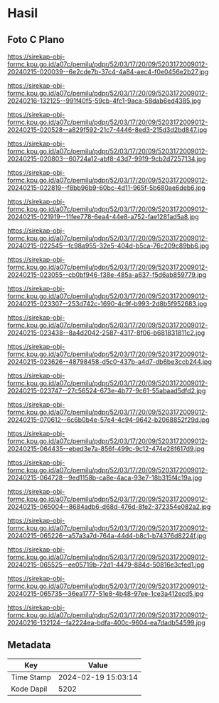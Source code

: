 # Hasil

## Foto C Plano

https://sirekap-obj-formc.kpu.go.id/a07c/pemilu/pdpr/52/03/17/20/09/5203172009012-20240215-020039--6e2cde7b-37c4-4a84-aec4-f0e0456e2b27.jpg

https://sirekap-obj-formc.kpu.go.id/a07c/pemilu/pdpr/52/03/17/20/09/5203172009012-20240216-132125--991f40f5-59cb-4fc1-9aca-58dab6ed4385.jpg

https://sirekap-obj-formc.kpu.go.id/a07c/pemilu/pdpr/52/03/17/20/09/5203172009012-20240215-020528--a829f592-21c7-4446-8ed3-215d3d2bd847.jpg

https://sirekap-obj-formc.kpu.go.id/a07c/pemilu/pdpr/52/03/17/20/09/5203172009012-20240215-020803--60724a12-abf8-43d7-9919-9cb2d7257134.jpg

https://sirekap-obj-formc.kpu.go.id/a07c/pemilu/pdpr/52/03/17/20/09/5203172009012-20240215-022819--f8bb96b9-60bc-4d11-965f-5b680ae6deb6.jpg

https://sirekap-obj-formc.kpu.go.id/a07c/pemilu/pdpr/52/03/17/20/09/5203172009012-20240215-021919--11fee778-6ea4-44e8-a752-fae1281ad5a8.jpg

https://sirekap-obj-formc.kpu.go.id/a07c/pemilu/pdpr/52/03/17/20/09/5203172009012-20240215-022545--fc98a955-32e5-404d-b5ca-76c209c89bb6.jpg

https://sirekap-obj-formc.kpu.go.id/a07c/pemilu/pdpr/52/03/17/20/09/5203172009012-20240215-023055--cb0bf946-f38e-485a-a637-f5d6ab859779.jpg

https://sirekap-obj-formc.kpu.go.id/a07c/pemilu/pdpr/52/03/17/20/09/5203172009012-20240215-023307--253d742c-1690-4c9f-b993-2d8b5f952683.jpg

https://sirekap-obj-formc.kpu.go.id/a07c/pemilu/pdpr/52/03/17/20/09/5203172009012-20240215-023438--8a4d2042-2587-4317-8f06-b681831811c2.jpg

https://sirekap-obj-formc.kpu.go.id/a07c/pemilu/pdpr/52/03/17/20/09/5203172009012-20240215-023626--48798458-d5c0-437b-a4d7-db6be3ccb244.jpg

https://sirekap-obj-formc.kpu.go.id/a07c/pemilu/pdpr/52/03/17/20/09/5203172009012-20240215-023747--27c56524-673e-4b77-9c61-55abaad5dfd2.jpg

https://sirekap-obj-formc.kpu.go.id/a07c/pemilu/pdpr/52/03/17/20/09/5203172009012-20240215-070612--6c6b0b4e-57e4-4c94-9642-b2068852f29d.jpg

https://sirekap-obj-formc.kpu.go.id/a07c/pemilu/pdpr/52/03/17/20/09/5203172009012-20240215-064435--ebed3e7a-856f-499c-9c12-474e28f617d9.jpg

https://sirekap-obj-formc.kpu.go.id/a07c/pemilu/pdpr/52/03/17/20/09/5203172009012-20240215-064728--9ed1158b-ca8e-4aca-93e7-18b315f4c19a.jpg

https://sirekap-obj-formc.kpu.go.id/a07c/pemilu/pdpr/52/03/17/20/09/5203172009012-20240215-065004--8684adb6-d68d-476d-8fe2-372354e082a2.jpg

https://sirekap-obj-formc.kpu.go.id/a07c/pemilu/pdpr/52/03/17/20/09/5203172009012-20240215-065226--a57a3a7d-764a-44d4-b8c1-b74376d8224f.jpg

https://sirekap-obj-formc.kpu.go.id/a07c/pemilu/pdpr/52/03/17/20/09/5203172009012-20240215-065525--ee05719b-72d1-4479-884d-50816e3cfed1.jpg

https://sirekap-obj-formc.kpu.go.id/a07c/pemilu/pdpr/52/03/17/20/09/5203172009012-20240215-065735--36ea1777-51e8-4b48-97ee-1ce3a412ecd5.jpg

https://sirekap-obj-formc.kpu.go.id/a07c/pemilu/pdpr/52/03/17/20/09/5203172009012-20240216-132124--fa2224ea-bdfa-400c-9604-ea7dadb54599.jpg


## Metadata

| Key        | Value               |
| ---------- | ------------------- |
| Time Stamp | 2024-02-19 15:03:14 |
| Kode Dapil | 5202                |



